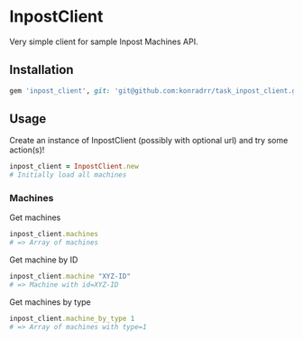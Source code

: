 # InpostClient

Very simple client for sample Inpost Machines API.

## Installation


```ruby
gem 'inpost_client', git: 'git@github.com:konradrr/task_inpost_client.git'
```

## Usage

Create an instance of InpostClient (possibly with optional url) and try some action(s)!

```ruby
inpost_client = InpostClient.new
# Initially load all machines
```

### Machines

Get machines
```ruby
inpost_client.machines
# => Array of machines
```

Get machine by ID
```ruby
inpost_client.machine "XYZ-ID"
# => Machine with id=XYZ-ID
```

Get machines by type
```ruby
inpost_client.machine_by_type 1
# => Array of machines with type=1
```
